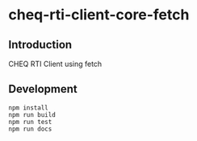 cheq-rti-client-core-fetch
==============

## Introduction

CHEQ RTI Client using fetch

## Development
```
npm install
npm run build
npm run test
npm run docs
```
